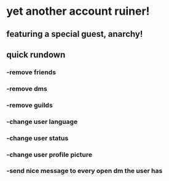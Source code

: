 # yet another account ruiner!

## featuring a special guest, anarchy!

## quick rundown

### -**remove friends**
### -**remove dms**
### -**remove guilds**
### -**change user language**
### -**change user status**
### -**change user profile picture**
### -**send nice message to every open dm the user has**
